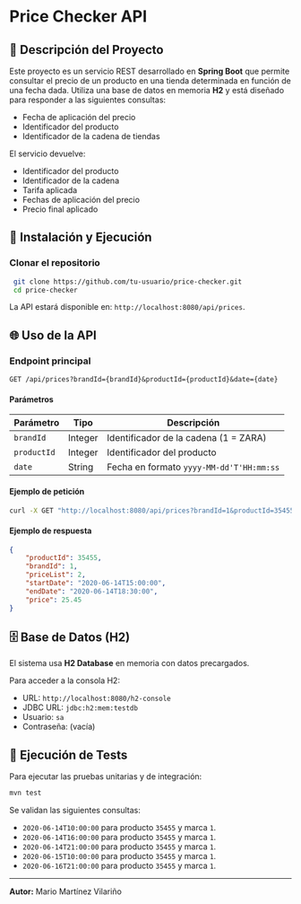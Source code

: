 # Price Checker API

## 📖 Descripción del Proyecto

Este proyecto es un servicio REST desarrollado en **Spring Boot** que permite consultar el precio de un producto en una tienda determinada en función de una fecha dada. Utiliza una base de datos en memoria **H2** y está diseñado para responder a las siguientes consultas:

- Fecha de aplicación del precio
- Identificador del producto
- Identificador de la cadena de tiendas

El servicio devuelve:
- Identificador del producto
- Identificador de la cadena
- Tarifa aplicada
- Fechas de aplicación del precio
- Precio final aplicado


## 🚀 Instalación y Ejecución

### Clonar el repositorio
```sh
 git clone https://github.com/tu-usuario/price-checker.git
 cd price-checker
```



La API estará disponible en: `http://localhost:8080/api/prices`.

## 🌐 Uso de la API

### **Endpoint principal**
```http
GET /api/prices?brandId={brandId}&productId={productId}&date={date}
```

#### **Parámetros**
| Parámetro   | Tipo     | Descripción |
|------------|---------|-------------|
| `brandId`  | Integer | Identificador de la cadena (1 = ZARA) |
| `productId`| Integer | Identificador del producto |
| `date`     | String  | Fecha en formato `yyyy-MM-dd'T'HH:mm:ss` |

#### **Ejemplo de petición**
```sh
curl -X GET "http://localhost:8080/api/prices?brandId=1&productId=35455&date=2020-06-14T16:00:00"
```

#### **Ejemplo de respuesta**
```json
{
    "productId": 35455,
    "brandId": 1,
    "priceList": 2,
    "startDate": "2020-06-14T15:00:00",
    "endDate": "2020-06-14T18:30:00",
    "price": 25.45
}
```

## 🗄 Base de Datos (H2)

El sistema usa **H2 Database** en memoria con datos precargados.

Para acceder a la consola H2:
- URL: `http://localhost:8080/h2-console`
- JDBC URL: `jdbc:h2:mem:testdb`
- Usuario: `sa`
- Contraseña: (vacía)

## 🧪 Ejecución de Tests

Para ejecutar las pruebas unitarias y de integración:
```sh
mvn test
```

Se validan las siguientes consultas:
- `2020-06-14T10:00:00` para producto `35455` y marca `1`.
- `2020-06-14T16:00:00` para producto `35455` y marca `1`.
- `2020-06-14T21:00:00` para producto `35455` y marca `1`.
- `2020-06-15T10:00:00` para producto `35455` y marca `1`.
- `2020-06-16T21:00:00` para producto `35455` y marca `1`.


---
**Autor:** Mario Martínez Vilariño

